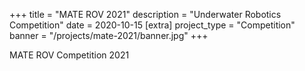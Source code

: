 +++
title = "MATE ROV 2021"
description = "Underwater Robotics Competition"
date = 2020-10-15
[extra]
project_type = "Competition"
banner = "/projects/mate-2021/banner.jpg"
+++

MATE ROV Competition 2021
